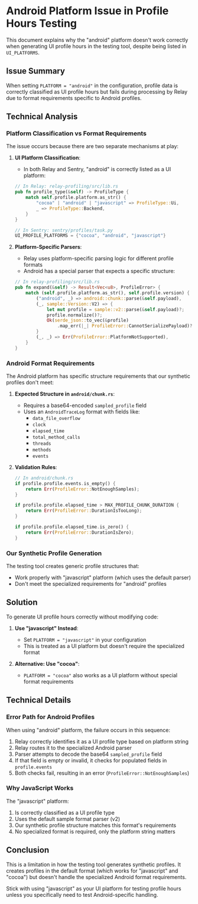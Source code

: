 # Android Platform Issue in Profile Hours Testing

This document explains why the "android" platform doesn't work correctly when generating UI profile hours in the testing tool, despite being listed in `UI_PLATFORMS`.

## Issue Summary

When setting `PLATFORM = "android"` in the configuration, profile data is correctly classified as UI profile hours but fails during processing by Relay due to format requirements specific to Android profiles.

## Technical Analysis

### Platform Classification vs Format Requirements

The issue occurs because there are two separate mechanisms at play:

1. **UI Platform Classification**: 
   - In both Relay and Sentry, "android" is correctly listed as a UI platform:
   ```rust
   // In Relay: relay-profiling/src/lib.rs
   pub fn profile_type(&self) -> ProfileType {
       match self.profile.platform.as_str() {
           "cocoa" | "android" | "javascript" => ProfileType::Ui,
           _ => ProfileType::Backend,
       }
   }
   
   // In Sentry: sentry/profiles/task.py
   UI_PROFILE_PLATFORMS = {"cocoa", "android", "javascript"}
   ```

2. **Platform-Specific Parsers**:
   - Relay uses platform-specific parsing logic for different profile formats
   - Android has a special parser that expects a specific structure:
   ```rust
   // In relay-profiling/src/lib.rs
   pub fn expand(&self) -> Result<Vec<u8>, ProfileError> {
       match (self.profile.platform.as_str(), self.profile.version) {
           ("android", _) => android::chunk::parse(&self.payload),
           (_, sample::Version::V2) => {
               let mut profile = sample::v2::parse(&self.payload)?;
               profile.normalize()?;
               Ok(serde_json::to_vec(&profile)
                   .map_err(|_| ProfileError::CannotSerializePayload)?)
           }
           (_, _) => Err(ProfileError::PlatformNotSupported),
       }
   }
   ```

### Android Format Requirements

The Android platform has specific structure requirements that our synthetic profiles don't meet:

1. **Expected Structure in `android/chunk.rs`**:
   - Requires a base64-encoded `sampled_profile` field
   - Uses an `AndroidTraceLog` format with fields like:
     - `data_file_overflow`
     - `clock`
     - `elapsed_time`
     - `total_method_calls` 
     - `threads`
     - `methods`
     - `events`

2. **Validation Rules**:
   ```rust
   // In android/chunk.rs
   if profile.profile.events.is_empty() {
       return Err(ProfileError::NotEnoughSamples);
   }

   if profile.profile.elapsed_time > MAX_PROFILE_CHUNK_DURATION {
       return Err(ProfileError::DurationIsTooLong);
   }

   if profile.profile.elapsed_time.is_zero() {
       return Err(ProfileError::DurationIsZero);
   }
   ```

### Our Synthetic Profile Generation

The testing tool creates generic profile structures that:
- Work properly with "javascript" platform (which uses the default parser)
- Don't meet the specialized requirements for "android" profiles

## Solution

To generate UI profile hours correctly without modifying code:

1. **Use "javascript" Instead**:
   - Set `PLATFORM = "javascript"` in your configuration
   - This is treated as a UI platform but doesn't require the specialized format

2. **Alternative: Use "cocoa"**:
   - `PLATFORM = "cocoa"` also works as a UI platform without special format requirements

## Technical Details

### Error Path for Android Profiles

When using "android" platform, the failure occurs in this sequence:

1. Relay correctly identifies it as a UI profile type based on platform string
2. Relay routes it to the specialized Android parser
3. Parser attempts to decode the base64 `sampled_profile` field
4. If that field is empty or invalid, it checks for populated fields in `profile.events`
5. Both checks fail, resulting in an error (`ProfileError::NotEnoughSamples`)

### Why JavaScript Works

The "javascript" platform:
1. Is correctly classified as a UI profile type
2. Uses the default sample format parser (v2)
3. Our synthetic profile structure matches this format's requirements
4. No specialized format is required, only the platform string matters

## Conclusion

This is a limitation in how the testing tool generates synthetic profiles. It creates profiles in the default format (which works for "javascript" and "cocoa") but doesn't handle the specialized Android format requirements.

Stick with using "javascript" as your UI platform for testing profile hours unless you specifically need to test Android-specific handling.